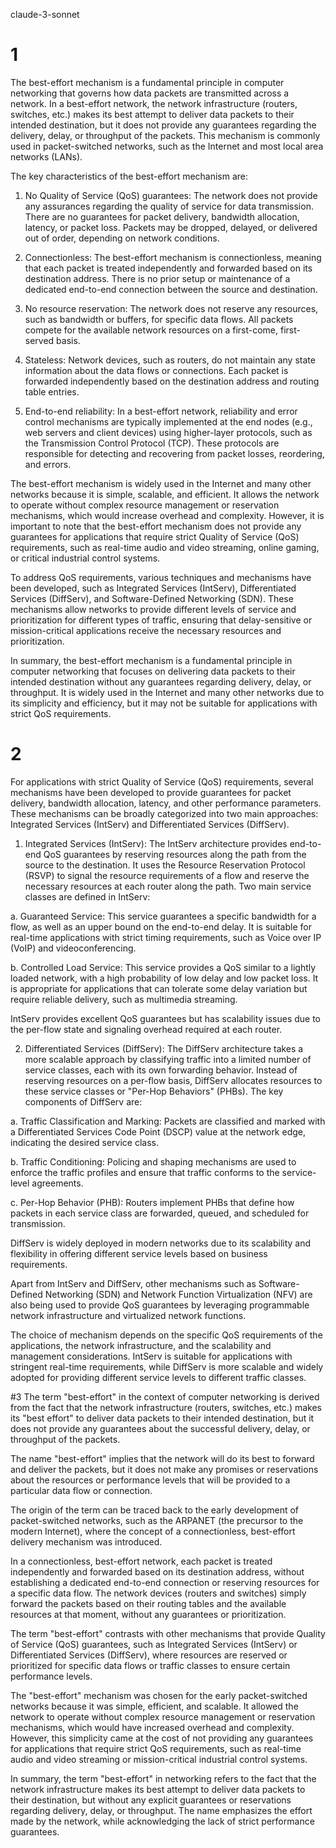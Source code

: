 claude-3-sonnet

# 1
The best-effort mechanism is a fundamental principle in computer networking that governs how data packets are transmitted across a network. In a best-effort network, the network infrastructure (routers, switches, etc.) makes its best attempt to deliver data packets to their intended destination, but it does not provide any guarantees regarding the delivery, delay, or throughput of the packets. This mechanism is commonly used in packet-switched networks, such as the Internet and most local area networks (LANs).

The key characteristics of the best-effort mechanism are:

1. No Quality of Service (QoS) guarantees: The network does not provide any assurances regarding the quality of service for data transmission. There are no guarantees for packet delivery, bandwidth allocation, latency, or packet loss. Packets may be dropped, delayed, or delivered out of order, depending on network conditions.

2. Connectionless: The best-effort mechanism is connectionless, meaning that each packet is treated independently and forwarded based on its destination address. There is no prior setup or maintenance of a dedicated end-to-end connection between the source and destination.

3. No resource reservation: The network does not reserve any resources, such as bandwidth or buffers, for specific data flows. All packets compete for the available network resources on a first-come, first-served basis.

4. Stateless: Network devices, such as routers, do not maintain any state information about the data flows or connections. Each packet is forwarded independently based on the destination address and routing table entries.

5. End-to-end reliability: In a best-effort network, reliability and error control mechanisms are typically implemented at the end nodes (e.g., web servers and client devices) using higher-layer protocols, such as the Transmission Control Protocol (TCP). These protocols are responsible for detecting and recovering from packet losses, reordering, and errors.

The best-effort mechanism is widely used in the Internet and many other networks because it is simple, scalable, and efficient. It allows the network to operate without complex resource management or reservation mechanisms, which would increase overhead and complexity. However, it is important to note that the best-effort mechanism does not provide any guarantees for applications that require strict Quality of Service (QoS) requirements, such as real-time audio and video streaming, online gaming, or critical industrial control systems.

To address QoS requirements, various techniques and mechanisms have been developed, such as Integrated Services (IntServ), Differentiated Services (DiffServ), and Software-Defined Networking (SDN). These mechanisms allow networks to provide different levels of service and prioritization for different types of traffic, ensuring that delay-sensitive or mission-critical applications receive the necessary resources and prioritization.

In summary, the best-effort mechanism is a fundamental principle in computer networking that focuses on delivering data packets to their intended destination without any guarantees regarding delivery, delay, or throughput. It is widely used in the Internet and many other networks due to its simplicity and efficiency, but it may not be suitable for applications with strict QoS requirements.

# 2
For applications with strict Quality of Service (QoS) requirements, several mechanisms have been developed to provide guarantees for packet delivery, bandwidth allocation, latency, and other performance parameters. These mechanisms can be broadly categorized into two main approaches: Integrated Services (IntServ) and Differentiated Services (DiffServ).

1. Integrated Services (IntServ):
The IntServ architecture provides end-to-end QoS guarantees by reserving resources along the path from the source to the destination. It uses the Resource Reservation Protocol (RSVP) to signal the resource requirements of a flow and reserve the necessary resources at each router along the path. Two main service classes are defined in IntServ:

a. Guaranteed Service: This service guarantees a specific bandwidth for a flow, as well as an upper bound on the end-to-end delay. It is suitable for real-time applications with strict timing requirements, such as Voice over IP (VoIP) and videoconferencing.

b. Controlled Load Service: This service provides a QoS similar to a lightly loaded network, with a high probability of low delay and low packet loss. It is appropriate for applications that can tolerate some delay variation but require reliable delivery, such as multimedia streaming.

IntServ provides excellent QoS guarantees but has scalability issues due to the per-flow state and signaling overhead required at each router.

2. Differentiated Services (DiffServ):
The DiffServ architecture takes a more scalable approach by classifying traffic into a limited number of service classes, each with its own forwarding behavior. Instead of reserving resources on a per-flow basis, DiffServ allocates resources to these service classes or "Per-Hop Behaviors" (PHBs). The key components of DiffServ are:

a. Traffic Classification and Marking: Packets are classified and marked with a Differentiated Services Code Point (DSCP) value at the network edge, indicating the desired service class.

b. Traffic Conditioning: Policing and shaping mechanisms are used to enforce the traffic profiles and ensure that traffic conforms to the service-level agreements.

c. Per-Hop Behavior (PHB): Routers implement PHBs that define how packets in each service class are forwarded, queued, and scheduled for transmission.

DiffServ is widely deployed in modern networks due to its scalability and flexibility in offering different service levels based on business requirements.

Apart from IntServ and DiffServ, other mechanisms such as Software-Defined Networking (SDN) and Network Function Virtualization (NFV) are also being used to provide QoS guarantees by leveraging programmable network infrastructure and virtualized network functions.

The choice of mechanism depends on the specific QoS requirements of the applications, the network infrastructure, and the scalability and management considerations. IntServ is suitable for applications with stringent real-time requirements, while DiffServ is more scalable and widely adopted for providing different service levels to different traffic classes.

#3
The term "best-effort" in the context of computer networking is derived from the fact that the network infrastructure (routers, switches, etc.) makes its "best effort" to deliver data packets to their intended destination, but it does not provide any guarantees about the successful delivery, delay, or throughput of the packets.

The name "best-effort" implies that the network will do its best to forward and deliver the packets, but it does not make any promises or reservations about the resources or performance levels that will be provided to a particular data flow or connection.

The origin of the term can be traced back to the early development of packet-switched networks, such as the ARPANET (the precursor to the modern Internet), where the concept of a connectionless, best-effort delivery mechanism was introduced.

In a connectionless, best-effort network, each packet is treated independently and forwarded based on its destination address, without establishing a dedicated end-to-end connection or reserving resources for a specific data flow. The network devices (routers and switches) simply forward the packets based on their routing tables and the available resources at that moment, without any guarantees or prioritization.

The term "best-effort" contrasts with other mechanisms that provide Quality of Service (QoS) guarantees, such as Integrated Services (IntServ) or Differentiated Services (DiffServ), where resources are reserved or prioritized for specific data flows or traffic classes to ensure certain performance levels.

The "best-effort" mechanism was chosen for the early packet-switched networks because it was simple, efficient, and scalable. It allowed the network to operate without complex resource management or reservation mechanisms, which would have increased overhead and complexity. However, this simplicity came at the cost of not providing any guarantees for applications that require strict QoS requirements, such as real-time audio and video streaming or mission-critical industrial control systems.

In summary, the term "best-effort" in networking refers to the fact that the network infrastructure makes its best attempt to deliver data packets to their destination, but without any explicit guarantees or reservations regarding delivery, delay, or throughput. The name emphasizes the effort made by the network, while acknowledging the lack of strict performance guarantees.
